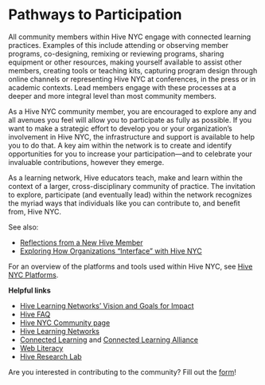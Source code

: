 # Pathways to Participation

All community members within Hive NYC engage with connected learning practices. Examples of this include attending or observing member programs, co-designing, remixing or reviewing programs, sharing equipment or other resources, making yourself available to assist other members, creating tools or teaching kits, capturing program design through online channels or representing Hive NYC at conferences, in the press or in academic contexts. Lead members engage with these processes at a deeper and more integral level than most community members.

As a Hive NYC community member, you are encouraged to explore any and all avenues you feel will allow you to participate as fully as possible. If you want to make a strategic effort to develop you or your organization’s involvement in Hive NYC, the infrastructure and support is available to help you to do that. A key aim within the network is to create and identify opportunities for you to increase your participation—and to celebrate your invaluable contributions, however they emerge.

As a learning network, Hive educators teach, make and learn within the context of a larger, cross-disciplinary community of practice. The invitation to explore, participate (and eventually lead) within the network recognizes the myriad ways that individuals like you can contribute to, and benefit from, Hive NYC.

See also:
* [Reflections from a New Hive Member](http://hivenyc.org/2014/01/28/seven-months-hivenyc-new-member-share/)
* [Exploring How Organizations “Interface” with Hive NYC](http://hivenyc.org/2013/08/31/exploring-how-organizations-interface-with-hive-nyc/)

For an overview of the platforms and tools used within Hive NYC, see [Hive NYC Platforms](https://docs.google.com/document/d/1R-U52-IqaWgUtVGiR4G8ih8bJzF62VgvEVL-aMZXDg8/edit).

**Helpful links**
* [Hive Learning Networks’ Vision and Goals for Impact](http://hivenyc.org/2014/07/10/hive-learning-networks-vision-goals-and-conditions-for-impact/)
* [Hive FAQ](http://mzl.la/HiveFAQ)
* [Hive NYC Community page](http://hivenyc.org/community/)
* [Hive Learning Networks](http://hivelearningnetworks.org/)
* [Connected Learning](http://connectedlearning.tv) and [Connected Learning Alliance](http://clalliance.org/)
* [Web Literacy](https://webmaker.org/en-US/standard)
* [Hive Research Lab](http://hiveresearchlab.org/)

Are you interested in contributing to the community?
Fill out the [form](https://docs.google.com/forms/d/1dWGAELcYQUWvjGmeh-VTPWbaxb7C3J5dp4lzSJsm-Gw)!

